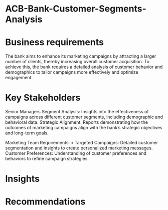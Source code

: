 # ACB-Bank-Customer-Segments-Analysis
# Business requirements 
The bank aims to enhance its marketing campaigns by attracting a larger number of clients, thereby increasing overall customer acquisition. To achieve this, the bank requires a detailed analysis of customer behavior and demographics to tailor campaigns more effectively and optimize engagement.

# Key Stakeholders 
Senior Managers
  Segment Analysis: Insights into the effectiveness of campaigns across different customer segments, including demographic and behavioral data.
  Strategic Alignment: Reports demonstrating how the outcomes of marketing campaigns align with the bank’s strategic objectives and long-term goals.
  
Marketing Team
  Requirements:
	•	Targeted Campaigns: Detailed customer segmentation and insights to create personalized marketing messages.
    Customer Preferences: Understanding of customer preferences and behaviors to refine campaign strategies.

# Insights 
# Recommendations 

